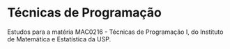 # Técnicas de Programação
Estudos para a matéria MAC0216 - Técnicas de Programação I, do Instituto de Matemática e Estatística da USP.
